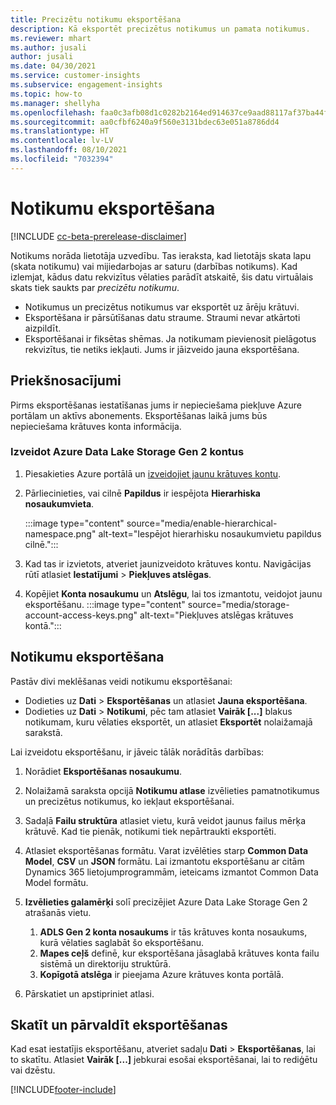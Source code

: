 ```yaml
---
title: Precizētu notikumu eksportēšana
description: Kā eksportēt precizētus notikumus un pamata notikumus.
ms.reviewer: mhart
ms.author: jusali
author: jusali
ms.date: 04/30/2021
ms.service: customer-insights
ms.subservice: engagement-insights
ms.topic: how-to
ms.manager: shellyha
ms.openlocfilehash: faa0c3afb08d1c0282b2164ed914637ce9aad88117af37ba44fdb81e7610e574
ms.sourcegitcommit: aa0cfbf6240a9f560e3131bdec63e051a8786dd4
ms.translationtype: HT
ms.contentlocale: lv-LV
ms.lasthandoff: 08/10/2021
ms.locfileid: "7032394"
---
```

# <a name="export-events"></a>Notikumu eksportēšana

[!INCLUDE [cc-beta-prerelease-disclaimer](includes/cc-beta-prerelease-disclaimer.md)]

Notikums norāda lietotāja uzvedību. Tas ieraksta, kad lietotājs skata lapu (skata notikumu) vai mijiedarbojas ar saturu (darbības notikums). Kad izlemjat, kādus datu rekvizītus vēlaties parādīt atskaitē, šis datu virtuālais skats tiek saukts par *precizētu notikumu*. 

- Notikumus un precizētus notikumus var eksportēt uz ārēju krātuvi. 
- Eksportēšana ir pārsūtīšanas datu straume. Straumi nevar atkārtoti aizpildīt. 
- Eksportēšanai ir fiksētas shēmas. Ja notikumam pievienosit pielāgotus rekvizītus, tie netiks iekļauti. Jums ir jāizveido jauna eksportēšana.

## <a name="prerequisites"></a>Priekšnosacījumi

Pirms eksportēšanas iestatīšanas jums ir nepieciešama piekļuve Azure portālam un aktīvs abonements. Eksportēšanas laikā jums būs nepieciešama krātuves konta informācija. 

### <a name="create-an-azure-data-lake-storage-gen-2-accounts"></a>Izveidot Azure Data Lake Storage Gen 2 kontus

1. Piesakieties Azure portālā un [izveidojiet jaunu krātuves kontu](/azure/storage/common/storage-account-create). 

1. Pārliecinieties, vai cilnē **Papildus** ir iespējota **Hierarhiska nosaukumvieta**. 

   :::image type="content" source="media/enable-hierarchical-namespace.png" alt-text="Iespējot hierarhisku nosaukumvietu papildus cilnē.":::

1. Kad tas ir izvietots, atveriet jaunizveidoto krātuves kontu. Navigācijas rūtī atlasiet **Iestatījumi** > **Piekļuves atslēgas**. 

1. Kopējiet **Konta nosaukumu** un **Atslēgu**, lai tos izmantotu, veidojot jaunu eksportēšanu.
   :::image type="content" source="media/storage-account-access-keys.png" alt-text="Piekļuves atslēgas krātuves kontā.":::

## <a name="export-events"></a>Notikumu eksportēšana

Pastāv divi meklēšanas veidi notikumu eksportēšanai: 
- Dodieties uz **Dati** > **Eksportēšanas** un atlasiet **Jauna eksportēšana**.
- Dodieties uz **Dati** > **Notikumi**, pēc tam atlasiet **Vairāk [...]** blakus notikumam, kuru vēlaties eksportēt, un atlasiet **Eksportēt** nolaižamajā sarakstā. 

Lai izveidotu eksportēšanu, ir jāveic tālāk norādītās darbības:

1. Norādiet **Eksportēšanas nosaukumu**.

1. Nolaižamā saraksta opcijā **Notikumu atlase** izvēlieties pamatnotikumus un precizētus notikumus, ko iekļaut eksportēšanai. 

1. Sadaļā **Failu struktūra** atlasiet vietu, kurā veidot jaunus failus mērķa krātuvē. Kad tie pienāk, notikumi tiek nepārtraukti eksportēti.

1. Atlasiet eksportēšanas formātu. Varat izvēlēties starp **Common Data Model**, **CSV** un **JSON** formātu. Lai izmantotu eksportēšanu ar citām Dynamics 365 lietojumprogrammām, ieteicams izmantot Common Data Model formātu.

1. **Izvēlieties galamērķi** solī precizējiet Azure Data Lake Storage Gen 2 atrašanās vietu.
    1. **ADLS Gen 2 konta nosaukums** ir tās krātuves konta nosaukums, kurā vēlaties saglabāt šo eksportēšanu. 
    1. **Mapes ceļš** definē, kur eksportēšana jāsaglabā krātuves konta failu sistēmā un direktoriju struktūrā.
    1. **Kopīgotā atslēga** ir pieejama Azure krātuves konta portālā.

1. Pārskatiet un apstipriniet atlasi.

## <a name="view-and-manage-exports"></a>Skatīt un pārvaldīt eksportēšanas

Kad esat iestatījis eksportēšanu, atveriet sadaļu **Dati** > **Eksportēšanas**, lai to skatītu. Atlasiet **Vairāk [...]** jebkurai esošai eksportēšanai, lai to rediģētu vai dzēstu.


[!INCLUDE[footer-include](../includes/footer-banner.md)]